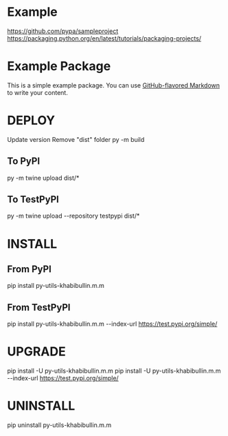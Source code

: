 # Example
https://github.com/pypa/sampleproject
https://packaging.python.org/en/latest/tutorials/packaging-projects/

# Example Package

This is a simple example package. You can use
[GitHub-flavored Markdown](https://guides.github.com/features/mastering-markdown/)
to write your content.

# DEPLOY
Update version
Remove "dist" folder
py -m build
## To PyPl
py -m twine upload dist/*
## To TestPyPl
py -m twine upload --repository testpypi dist/*

# INSTALL
## From PyPl
pip install py-utils-khabibullin.m.m
## From TestPyPl
pip install py-utils-khabibullin.m.m --index-url https://test.pypi.org/simple/

# UPGRADE
pip install -U py-utils-khabibullin.m.m
pip install -U py-utils-khabibullin.m.m --index-url https://test.pypi.org/simple/

# UNINSTALL
pip uninstall py-utils-khabibullin.m.m

